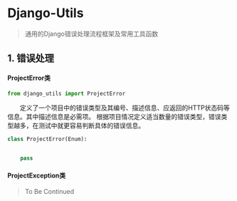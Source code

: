# Django-Utils

> 通用的Django错误处理流程框架及常用工具函数

## 1. 错误处理

#### ProjectError类

  ```python
from django_utils import ProjectError
  ```

&emsp;&emsp;定义了一个项目中的错误类型及其编号、描述信息、应返回的HTTP状态码等信息。其中描述信息是必需项。 根据项目情况定义适当数量的错误类型，错误类型越多，在测试中就更容易判断具体的错误信息。

```python
class ProjectError(Enum):


    pass
```

#### ProjectException类

> To Be Continued
